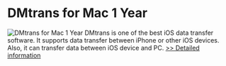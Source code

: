 # DMtrans for Mac 1 Year
![DMtrans for Mac 1 Year](https://mycommerce.akamaized.net/api/pimages/P301001456/BIG/301001456.PNG)
DMtrans is one of the best iOS data transfer software. It supports data transfer between iPhone or other iOS devices. Also, it can transfer data between iOS device and PC.
[>> Detailed information](https://secure.shareit.com/shareit/product.html?productid=301001456&affiliateid=200057808)
